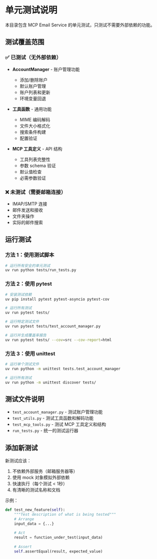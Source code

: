 # 单元测试说明

本目录包含 MCP Email Service 的单元测试，只测试不需要外部依赖的功能。

## 测试覆盖范围

### ✅ 已测试（无外部依赖）
- **AccountManager** - 账户管理功能
  - 添加/删除账户
  - 默认账户管理
  - 账户列表和更新
  - 环境变量回退

- **工具函数** - 通用功能
  - MIME 编码解码
  - 文件大小格式化
  - 搜索条件构建
  - 配置验证

- **MCP 工具定义** - API 结构
  - 工具列表完整性
  - 参数 schema 验证
  - 默认值检查
  - 必需参数验证

### ❌ 未测试（需要邮箱连接）
- IMAP/SMTP 连接
- 邮件发送和接收
- 文件夹操作
- 实际的邮件搜索

## 运行测试

### 方法 1：使用测试脚本
```bash
# 运行所有安全的单元测试
uv run python tests/run_tests.py
```

### 方法 2：使用 pytest
```bash
# 安装测试依赖
uv pip install pytest pytest-asyncio pytest-cov

# 运行所有测试
uv run pytest tests/

# 运行特定测试文件
uv run pytest tests/test_account_manager.py

# 运行并生成覆盖率报告
uv run pytest tests/ --cov=src --cov-report=html
```

### 方法 3：使用 unittest
```bash
# 运行单个测试文件
uv run python -m unittest tests.test_account_manager

# 运行所有测试
uv run python -m unittest discover tests/
```

## 测试文件说明

- `test_account_manager.py` - 测试账户管理功能
- `test_utils.py` - 测试工具函数和解码功能
- `test_mcp_tools.py` - 测试 MCP 工具定义和结构
- `run_tests.py` - 统一的测试运行器

## 添加新测试

新测试应该：
1. 不依赖外部服务（邮箱服务器等）
2. 使用 mock 对象模拟外部依赖
3. 快速执行（每个测试 < 1秒）
4. 有清晰的测试名称和文档

示例：
```python
def test_new_feature(self):
    """Test description of what is being tested"""
    # Arrange
    input_data = {...}
    
    # Act
    result = function_under_test(input_data)
    
    # Assert
    self.assertEqual(result, expected_value)
```